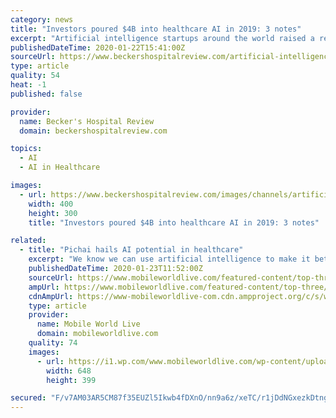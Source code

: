 ```yaml
---
category: news
title: "Investors poured $4B into healthcare AI in 2019: 3 notes"
excerpt: "Artificial intelligence startups around the world raised a record-setting $26.6 billion in 2019, with healthcare receiving a larger share of that total than any other industry, according to a new CB Insights report. Three findings from the report: 1. Of the 2,235 investment deals across AI startups last year, 367 were in healthcare, for a total ..."
publishedDateTime: 2020-01-22T15:41:00Z
sourceUrl: https://www.beckershospitalreview.com/artificial-intelligence/investors-poured-4b-into-healthcare-ai-in-2019-3-notes.html
type: article
quality: 54
heat: -1
published: false

provider:
  name: Becker's Hospital Review
  domain: beckershospitalreview.com

topics:
  - AI
  - AI in Healthcare

images:
  - url: https://www.beckershospitalreview.com/images/channels/artificial-intelligence/5.jpg
    width: 400
    height: 300
    title: "Investors poured $4B into healthcare AI in 2019: 3 notes"

related:
  - title: "Pichai hails AI potential in healthcare"
    excerpt: "We know we can use artificial intelligence to make it better”, he stated ... In June 2018 Pichai highlighted the company’s aim to focus on areas beneficial to society, including healthcare, energy and transportation, and advised the tech giant will ..."
    publishedDateTime: 2020-01-23T11:52:00Z
    sourceUrl: https://www.mobileworldlive.com/featured-content/top-three/pichai-hails-ai-potential-in-healthcare/
    ampUrl: https://www.mobileworldlive.com/featured-content/top-three/pichai-hails-ai-potential-in-healthcare/amp/
    cdnAmpUrl: https://www-mobileworldlive-com.cdn.ampproject.org/c/s/www.mobileworldlive.com/featured-content/top-three/pichai-hails-ai-potential-in-healthcare/amp/
    type: article
    provider:
      name: Mobile World Live
      domain: mobileworldlive.com
    quality: 74
    images:
      - url: https://i1.wp.com/www.mobileworldlive.com/wp-content/uploads/2017/05/Pichai-IO-e1572348398144.png?fit=648%2C399&ssl=1
        width: 648
        height: 399

secured: "F/v7AM03AR5CM87f35EUZl5Ikwb4fDXnO/nn9a6z/xeTC/r1jDdNGxezkDtngoi9crr/453IkqVSVB4ZGmAk2mTW8n67dqesdQ7vcFQ/fEzpPqi6bivuD2/OaGxkqdWsTFR7mRqWJ6zIU8ar660zQe30i+L+e6G+fNEEV8mJlUClNe6ARzvsXwx3gilN1hp4Ipv1bJegxvUauexlfzoKElmeZwoQphri8betPIcjsyfBDTVWouN1OKV4rJrN94Gdrs16Ss477JohBedYwHyNVtQ45MVTv6e0I4MufZFfyWg=;wp8e5C029JgJGTkc1XsCOA=="
---
```


